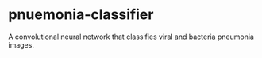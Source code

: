 # pnuemonia-classifier
A convolutional neural network that classifies viral and bacteria pneumonia images.
